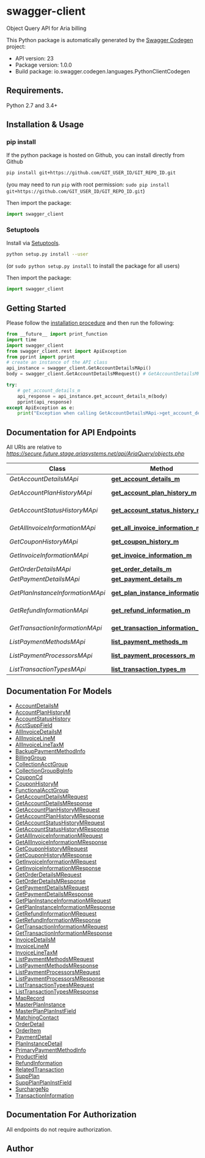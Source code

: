 # swagger-client
Object Query API for Aria billing

This Python package is automatically generated by the [Swagger Codegen](https://github.com/swagger-api/swagger-codegen) project:

- API version: 23
- Package version: 1.0.0
- Build package: io.swagger.codegen.languages.PythonClientCodegen

## Requirements.

Python 2.7 and 3.4+

## Installation & Usage
### pip install

If the python package is hosted on Github, you can install directly from Github

```sh
pip install git+https://github.com/GIT_USER_ID/GIT_REPO_ID.git
```
(you may need to run `pip` with root permission: `sudo pip install git+https://github.com/GIT_USER_ID/GIT_REPO_ID.git`)

Then import the package:
```python
import swagger_client 
```

### Setuptools

Install via [Setuptools](http://pypi.python.org/pypi/setuptools).

```sh
python setup.py install --user
```
(or `sudo python setup.py install` to install the package for all users)

Then import the package:
```python
import swagger_client
```

## Getting Started

Please follow the [installation procedure](#installation--usage) and then run the following:

```python
from __future__ import print_function
import time
import swagger_client
from swagger_client.rest import ApiException
from pprint import pprint
# create an instance of the API class
api_instance = swagger_client.GetAccountDetailsMApi()
body = swagger_client.GetAccountDetailsMRequest() # GetAccountDetailsMRequest | 

try:
    # get_account_details_m
    api_response = api_instance.get_account_details_m(body)
    pprint(api_response)
except ApiException as e:
    print("Exception when calling GetAccountDetailsMApi->get_account_details_m: %s\n" % e)

```

## Documentation for API Endpoints

All URIs are relative to *https://secure.future.stage.ariasystems.net/api/AriaQuery/objects.php*

Class | Method | HTTP request | Description
------------ | ------------- | ------------- | -------------
*GetAccountDetailsMApi* | [**get_account_details_m**](docs/GetAccountDetailsMApi.md#get_account_details_m) | **POST** #GetAccountDetailsM | get_account_details_m
*GetAccountPlanHistoryMApi* | [**get_account_plan_history_m**](docs/GetAccountPlanHistoryMApi.md#get_account_plan_history_m) | **POST** #GetAccountPlanHistoryM | get_account_plan_history_m
*GetAccountStatusHistoryMApi* | [**get_account_status_history_m**](docs/GetAccountStatusHistoryMApi.md#get_account_status_history_m) | **POST** #GetAccountStatusHistoryM | get_account_status_history_m
*GetAllInvoiceInformationMApi* | [**get_all_invoice_information_m**](docs/GetAllInvoiceInformationMApi.md#get_all_invoice_information_m) | **POST** #GetAllInvoiceInformationM | get_all_invoice_information_m
*GetCouponHistoryMApi* | [**get_coupon_history_m**](docs/GetCouponHistoryMApi.md#get_coupon_history_m) | **POST** #GetCouponHistoryM | get_coupon_history_m
*GetInvoiceInformationMApi* | [**get_invoice_information_m**](docs/GetInvoiceInformationMApi.md#get_invoice_information_m) | **POST** #GetInvoiceInformationM | get_invoice_information_m
*GetOrderDetailsMApi* | [**get_order_details_m**](docs/GetOrderDetailsMApi.md#get_order_details_m) | **POST** #GetOrderDetailsM | get_order_details_m
*GetPaymentDetailsMApi* | [**get_payment_details_m**](docs/GetPaymentDetailsMApi.md#get_payment_details_m) | **POST** #GetPaymentDetailsM | get_payment_details_m
*GetPlanInstanceInformationMApi* | [**get_plan_instance_information_m**](docs/GetPlanInstanceInformationMApi.md#get_plan_instance_information_m) | **POST** #GetPlanInstanceInformationM | get_plan_instance_information_m
*GetRefundInformationMApi* | [**get_refund_information_m**](docs/GetRefundInformationMApi.md#get_refund_information_m) | **POST** #GetRefundInformationM | get_refund_information_m
*GetTransactionInformationMApi* | [**get_transaction_information_m**](docs/GetTransactionInformationMApi.md#get_transaction_information_m) | **POST** #GetTransactionInformationM | get_transaction_information_m
*ListPaymentMethodsMApi* | [**list_payment_methods_m**](docs/ListPaymentMethodsMApi.md#list_payment_methods_m) | **POST** #ListPaymentMethodsM | list_payment_methods_m
*ListPaymentProcessorsMApi* | [**list_payment_processors_m**](docs/ListPaymentProcessorsMApi.md#list_payment_processors_m) | **POST** #ListPaymentProcessorsM | list_payment_processors_m
*ListTransactionTypesMApi* | [**list_transaction_types_m**](docs/ListTransactionTypesMApi.md#list_transaction_types_m) | **POST** #ListTransactionTypesM | list_transaction_types_m


## Documentation For Models

 - [AccountDetailsM](docs/AccountDetailsM.md)
 - [AccountPlanHistoryM](docs/AccountPlanHistoryM.md)
 - [AccountStatusHistory](docs/AccountStatusHistory.md)
 - [AcctSuppField](docs/AcctSuppField.md)
 - [AllInvoiceDetailsM](docs/AllInvoiceDetailsM.md)
 - [AllInvoiceLineM](docs/AllInvoiceLineM.md)
 - [AllInvoiceLineTaxM](docs/AllInvoiceLineTaxM.md)
 - [BackupPaymentMethodInfo](docs/BackupPaymentMethodInfo.md)
 - [BillingGroup](docs/BillingGroup.md)
 - [CollectionAcctGroup](docs/CollectionAcctGroup.md)
 - [CollectionGroupBgInfo](docs/CollectionGroupBgInfo.md)
 - [CouponCd](docs/CouponCd.md)
 - [CouponHistoryM](docs/CouponHistoryM.md)
 - [FunctionalAcctGroup](docs/FunctionalAcctGroup.md)
 - [GetAccountDetailsMRequest](docs/GetAccountDetailsMRequest.md)
 - [GetAccountDetailsMResponse](docs/GetAccountDetailsMResponse.md)
 - [GetAccountPlanHistoryMRequest](docs/GetAccountPlanHistoryMRequest.md)
 - [GetAccountPlanHistoryMResponse](docs/GetAccountPlanHistoryMResponse.md)
 - [GetAccountStatusHistoryMRequest](docs/GetAccountStatusHistoryMRequest.md)
 - [GetAccountStatusHistoryMResponse](docs/GetAccountStatusHistoryMResponse.md)
 - [GetAllInvoiceInformationMRequest](docs/GetAllInvoiceInformationMRequest.md)
 - [GetAllInvoiceInformationMResponse](docs/GetAllInvoiceInformationMResponse.md)
 - [GetCouponHistoryMRequest](docs/GetCouponHistoryMRequest.md)
 - [GetCouponHistoryMResponse](docs/GetCouponHistoryMResponse.md)
 - [GetInvoiceInformationMRequest](docs/GetInvoiceInformationMRequest.md)
 - [GetInvoiceInformationMResponse](docs/GetInvoiceInformationMResponse.md)
 - [GetOrderDetailsMRequest](docs/GetOrderDetailsMRequest.md)
 - [GetOrderDetailsMResponse](docs/GetOrderDetailsMResponse.md)
 - [GetPaymentDetailsMRequest](docs/GetPaymentDetailsMRequest.md)
 - [GetPaymentDetailsMResponse](docs/GetPaymentDetailsMResponse.md)
 - [GetPlanInstanceInformationMRequest](docs/GetPlanInstanceInformationMRequest.md)
 - [GetPlanInstanceInformationMResponse](docs/GetPlanInstanceInformationMResponse.md)
 - [GetRefundInformationMRequest](docs/GetRefundInformationMRequest.md)
 - [GetRefundInformationMResponse](docs/GetRefundInformationMResponse.md)
 - [GetTransactionInformationMRequest](docs/GetTransactionInformationMRequest.md)
 - [GetTransactionInformationMResponse](docs/GetTransactionInformationMResponse.md)
 - [InvoiceDetailsM](docs/InvoiceDetailsM.md)
 - [InvoiceLineM](docs/InvoiceLineM.md)
 - [InvoiceLineTaxM](docs/InvoiceLineTaxM.md)
 - [ListPaymentMethodsMRequest](docs/ListPaymentMethodsMRequest.md)
 - [ListPaymentMethodsMResponse](docs/ListPaymentMethodsMResponse.md)
 - [ListPaymentProcessorsMRequest](docs/ListPaymentProcessorsMRequest.md)
 - [ListPaymentProcessorsMResponse](docs/ListPaymentProcessorsMResponse.md)
 - [ListTransactionTypesMRequest](docs/ListTransactionTypesMRequest.md)
 - [ListTransactionTypesMResponse](docs/ListTransactionTypesMResponse.md)
 - [MapRecord](docs/MapRecord.md)
 - [MasterPlanInstance](docs/MasterPlanInstance.md)
 - [MasterPlanPlanInstField](docs/MasterPlanPlanInstField.md)
 - [MatchingContact](docs/MatchingContact.md)
 - [OrderDetail](docs/OrderDetail.md)
 - [OrderItem](docs/OrderItem.md)
 - [PaymentDetail](docs/PaymentDetail.md)
 - [PlanInstanceDetail](docs/PlanInstanceDetail.md)
 - [PrimaryPaymentMethodInfo](docs/PrimaryPaymentMethodInfo.md)
 - [ProductField](docs/ProductField.md)
 - [RefundInformation](docs/RefundInformation.md)
 - [RelatedTransaction](docs/RelatedTransaction.md)
 - [SuppPlan](docs/SuppPlan.md)
 - [SuppPlanPlanInstField](docs/SuppPlanPlanInstField.md)
 - [SurchargeNo](docs/SurchargeNo.md)
 - [TransactionInformation](docs/TransactionInformation.md)


## Documentation For Authorization

 All endpoints do not require authorization.


## Author



